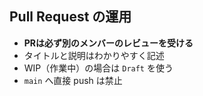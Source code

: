 ## Pull Request の運用

- **PRは必ず別のメンバーのレビューを受ける**
- タイトルと説明はわかりやすく記述
- WIP（作業中）の場合は `Draft` を使う
- `main` へ直接 push は禁止
